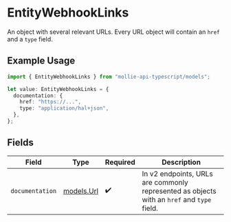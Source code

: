 # EntityWebhookLinks

An object with several relevant URLs. Every URL object will contain an `href` and a `type` field.

## Example Usage

```typescript
import { EntityWebhookLinks } from "mollie-api-typescript/models";

let value: EntityWebhookLinks = {
  documentation: {
    href: "https://...",
    type: "application/hal+json",
  },
};
```

## Fields

| Field                                                                                      | Type                                                                                       | Required                                                                                   | Description                                                                                |
| ------------------------------------------------------------------------------------------ | ------------------------------------------------------------------------------------------ | ------------------------------------------------------------------------------------------ | ------------------------------------------------------------------------------------------ |
| `documentation`                                                                            | [models.Url](../models/url.md)                                                             | :heavy_check_mark:                                                                         | In v2 endpoints, URLs are commonly represented as objects with an `href` and `type` field. |